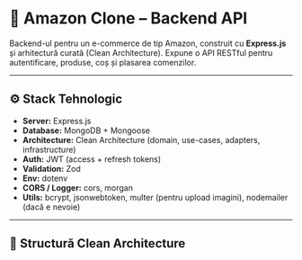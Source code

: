 # 🧠 Amazon Clone – Backend API

Backend-ul pentru un e-commerce de tip Amazon, construit cu **Express.js** și arhitectură curată (Clean Architecture). Expune o API RESTful pentru autentificare, produse, coș și plasarea comenzilor.

---

## ⚙️ Stack Tehnologic

- **Server:** Express.js
- **Database:** MongoDB + Mongoose
- **Architecture:** Clean Architecture (domain, use-cases, adapters, infrastructure)
- **Auth:** JWT (access + refresh tokens)
- **Validation:** Zod
- **Env:** dotenv
- **CORS / Logger:** cors, morgan
- **Utils:** bcrypt, jsonwebtoken, multer (pentru upload imagini), nodemailer (dacă e nevoie)

---

## 📁 Structură Clean Architecture

